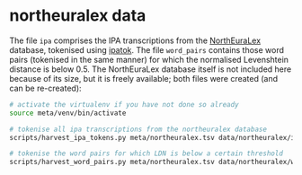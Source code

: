 # northeuralex data

The file `ipa` comprises the IPA transcriptions from the [NorthEuraLex][1]
database, tokenised using [ipatok][2]. The file `word_pairs` contains those word
pairs (tokenised in the same manner) for which the normalised Levenshtein
distance is below 0.5. The NorthEuraLex database itself is not included here
because of its size, but it is freely available; both files were created (and
can be re-created):

```bash
# activate the virtualenv if you have not done so already
source meta/venv/bin/activate

# tokenise all ipa transcriptions from the northeuralex database
scripts/harvest_ipa_tokens.py meta/northeuralex.tsv data/northeuralex/ipa

# tokenise the word pairs for which LDN is below a certain threshold
scripts/harvest_word_pairs.py meta/northeuralex.tsv data/northeuralex/word_pairs
```

[1]: http://northeuralex.org/
[2]: https://pypi.python.org/pypi/ipatok
